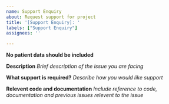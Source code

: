 ```yaml
---
name: Support Enquiry
about: Request support for project
title: '[Support Enquiry]: '
labels: ["Support Enquiry"]
assignees: ''

---
```


**No patient data should be included**

**Description**
*Brief description of the issue you are facing*

**What support is required?**
*Describe how you would like support*

**Relevent code and documentation**
*Include reference to code, documentation and previous issues relevent to the issue*

